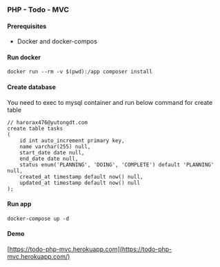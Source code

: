 ### PHP - Todo - MVC

#### Prerequisites
* Docker and docker-compos

#### Run docker

```
docker run --rm -v $(pwd):/app composer install
```

#### Create database

You need to exec to mysql container and run below command for create table

```
// harorax476@yutongdt.com
create table tasks
(
	id int auto_increment primary key,
	name varchar(255) null,
	start_date date null,
	end_date date null,
	status enum('PLANNING', 'DOING', 'COMPLETE') default 'PLANNING' null,
	created_at timestamp default now() null,
	updated_at timestamp default now() null
);
```

#### Run app

```
docker-compose up -d
```

#### Demo

[https://todo-php-mvc.herokuapp.com](https://todo-php-mvc.herokuapp.com/)
